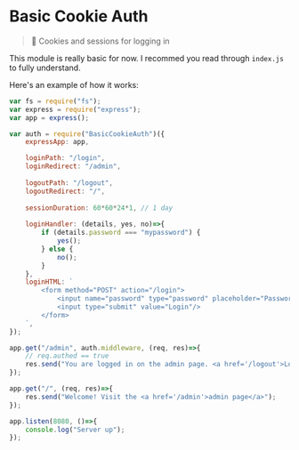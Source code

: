 # Basic Cookie Auth
> 🍪 Cookies and sessions for logging in

This module is really basic for now. I recommed you read through `index.js` to fully understand.

Here's an example of how it works:

```js
var fs = require("fs");
var express = require("express");
var app = express();

var auth = require("BasicCookieAuth")({
	expressApp: app,

	loginPath: "/login",
	loginRedirect: "/admin",
	
	logoutPath: "/logout",
	logoutRedirect: "/",
	
	sessionDuration: 60*60*24*1, // 1 day
	
	loginHandler: (details, yes, no)=>{
		if (details.password === "mypassword") {
			yes();
		} else {
			no();
		}
	},
	loginHTML: `
		<form method="POST" action="/login">
			<input name="password" type="password" placeholder="Password"/>
			<input type="submit" value="Login"/>
		</form>
	`,
});

app.get("/admin", auth.middleware, (req, res)=>{
	// req.authed == true
	res.send("You are logged in on the admin page. <a href='/logout'>Logout</a>");
});

app.get("/", (req, res)=>{
	res.send("Welcome! Visit the <a href='/admin'>admin page</a>");
});

app.listen(8080, ()=>{
	console.log("Server up");
});
```